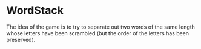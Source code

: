 # WordStack
The idea of the game is to try to separate out two words of the same length whose letters have been scrambled (but the order of the letters has been preserved).
